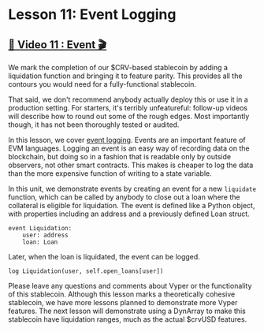 # Lesson 11: Event Logging

## [🎥 Video 11 : Event 🎬](https://youtu.be/AZ4aDxYm9to)

We mark the completion of our $CRV-based stablecoin by adding a liquidation function and bringing it to feature parity.  This provides all the contours you would need for a fully-functional stablecoin.

That said, we don't recommend anybody actually deploy this or use it in a production setting.  For starters, it's terribly unfeatureful: follow-up videos will describe how to round out some of the rough edges.  Most importantly though, it has not been thoroughly tested or audited.

In this lesson, we cover [event logging](https://vyper.readthedocs.io/en/stable/event-logging.html).  Events are an important feature of EVM languages.  Logging an event is an easy way of recording data on the blockchain, but doing so in a fashion that is readable only by outside observers, not other smart contracts.  This makes is cheaper to log the data than the more expensive function of writing to a state variable.

In this unit, we demonstrate events by creating an event for a new `liquidate` function, which can be called by anybody to close out a loan where the collateral is eligible for liquidation.  The event is defined like a Python object, with properties including an address and a previously defined Loan struct.

```
event Liquidation:
    user: address
    loan: Loan
```

Later, when the loan is liquidated, the event can be logged.

```
log Liquidation(user, self.open_loans[user])
```

Please leave any questions and comments about Vyper or the functionality of this stablecoin.  Although this lesson marks a theoretically cohesive stablecoin, we have more lessons planned to demonstrate more Vyper features.  The next lesson will demonstrate using a DynArray to make this stablecoin have liquidation ranges, much as the actual $crvUSD features.
